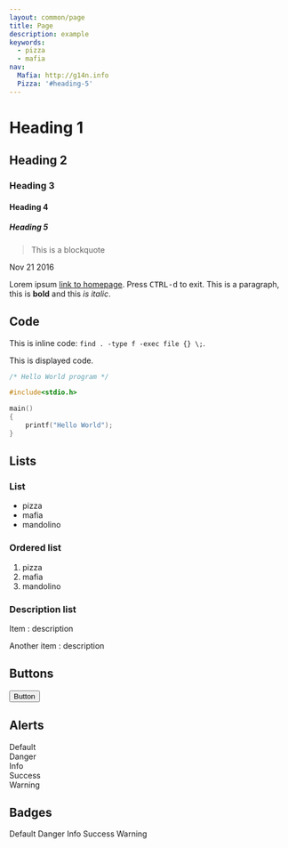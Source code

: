 ```yaml
---
layout: common/page
title: Page
description: example
keywords:
  - pizza
  - mafia
nav:
  Mafia: http://g14n.info
  Pizza: '#heading-5'
---
```


# Heading 1

## Heading 2

### Heading 3

#### Heading 4

##### Heading 5

> This is a blockquote

<time datetime="2016-11-21" class="badge">Nov 21 2016</time>

Lorem ipsum [link to homepage](http://g14n.info). Press <kbd>CTRL-d</kbd> to exit.
This is a paragraph, this is **bold** and this *is italic*.

## Code

This is inline code: `find . -type f -exec file {} \;`.

This is displayed code.

```c
/* Hello World program */

#include<stdio.h>

main()
{
    printf("Hello World");
}
```

## Lists

### List

* pizza
* mafia
* mandolino

### Ordered list

1. pizza
2. mafia
3. mandolino

### Description list

Item
: description

Another item
: description

## Buttons

<button>Button</button>

## Alerts

<div class="alert">Default</div>
<div class="alert danger">Danger</div>
<div class="alert info">Info</div>
<div class="alert success">Success</div>
<div class="alert warning">Warning</div>

## Badges

<span class="badge">Default</span>
<span class="badge danger">Danger</span>
<span class="badge info">Info</span>
<span class="badge success">Success</span>
<span class="badge warning">Warning</span>
